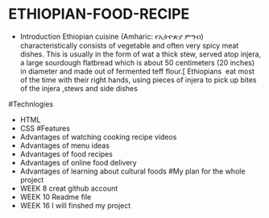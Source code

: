 # ETHIOPIAN-FOOD-RECIPE
* Introduction 
Ethiopian cuisine (Amharic: የኢትዮጵያ ምግብ) characteristically consists of vegetable and often very spicy meat dishes. This is usually in the form of wat a thick stew, served atop injera, a large sourdough flatbread which is about 50 centimeters (20 inches) in diameter and made out of fermented teff flour.[ Ethiopians  eat most of the time with their right hands, using pieces of injera to pick up bites of the injera ,stews and side dishes

#Technlogies
* HTML
* CSS
#Features
* Advantages of watching cooking recipe videos 
* Advantages of menu ideas
* Advantages of food recipes
* Advantages of online food delivery
* Advantages of  learning about cultural foods
#My plan for the whole project
* WEEK 8 creat github account
* WEEK 10 Readme file
* WEEK 16 I will finshed my project
